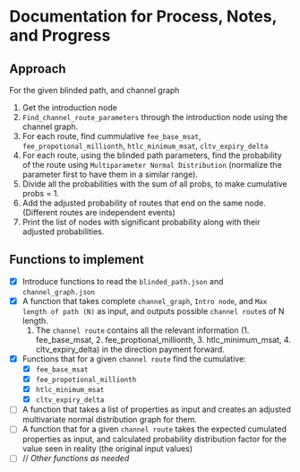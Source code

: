 # Documentation for Process, Notes, and Progress

## Approach

For the given blinded path, and channel graph

1. Get the introduction node
2. `Find_channel_route_parameters` through the introduction node using the channel graph.
3. For each route, find cummulative `fee_base_msat`, `fee_propotional_millionth`, `htlc_minimum_msat`, `cltv_expiry_delta`
4. For each route, using the blinded path parameters, find the probability of the route using `Multiparameter Normal Distribution` (normalize the parameter first to have them in a similar range).
5. Divide all the probabilities with the sum of all probs, to make cumulative probs = 1.
6. Add the adjusted probability of routes that end on the same node. (Different routes are independent events)
7. Print the list of nodes with significant probability along with their adjusted probabilities.

## Functions to implement

- [x] Introduce functions to read the `blinded_path.json` and `channel_graph.json`
- [x] A function that takes complete `channel_graph`, `Intro node`, and `Max length of path (N)` as input, and outputs possible `channel route`s of N length.
    1. The `channel route` contains all the relevant information (1. fee_base_msat, 2. fee_proptional_millionth, 3. htlc_minimum_msat, 4. cltv_expiry_delta) in the direction payment forward.
- [x] Functions that for a given `channel route` find the cumulative:
    - [x] `fee_base_msat`
    - [x] `fee_propotional_millionth`
    - [x] `htlc_minimum_msat`
    - [x] `cltv_expiry_delta`
- [ ] A function that takes a list of properties as input and creates an adjusted multivariate normal distribution graph for them.
- [ ] A function that for a given `channel route` takes the expected cumulated properties as input, and calculated probability distribution factor for the value seen in reality (the original input values)
- [ ] // _Other functions as needed_
